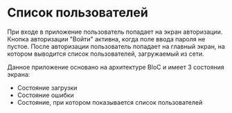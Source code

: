 # Список пользователей

При входе в приложение пользователь попадает на экран авторизации. Кнопка авторизации "Войти" активна, когда поле ввода пароля не пустое. После авторизации пользователь попадает на главный экран, на котором выводится список пользователей, загружаемый из сети.

Данное приложение основано на архитектуре BloC и имеет 3 состояния экрана:
* Состояние загрузки
* Состояние ошибки
* Состояние, при котором показывается список пользователей
